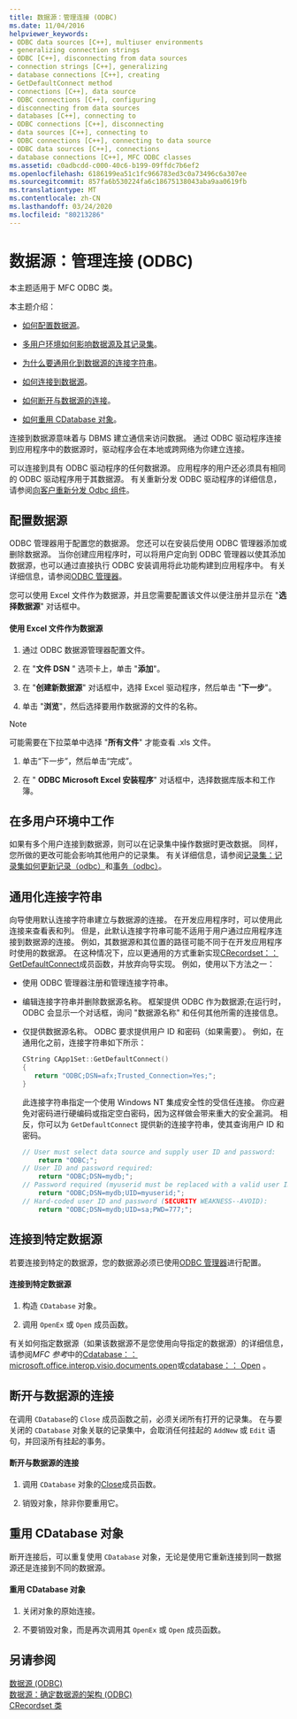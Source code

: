 ```yaml
---
title: 数据源：管理连接 (ODBC)
ms.date: 11/04/2016
helpviewer_keywords:
- ODBC data sources [C++], multiuser environments
- generalizing connection strings
- ODBC [C++], disconnecting from data sources
- connection strings [C++], generalizing
- database connections [C++], creating
- GetDefaultConnect method
- connections [C++], data source
- ODBC connections [C++], configuring
- disconnecting from data sources
- databases [C++], connecting to
- ODBC connections [C++], disconnecting
- data sources [C++], connecting to
- ODBC connections [C++], connecting to data source
- ODBC data sources [C++], connections
- database connections [C++], MFC ODBC classes
ms.assetid: c0adbcdd-c000-40c6-b199-09ffdc7b6ef2
ms.openlocfilehash: 6186199ea51c1fc966783ed3c0a73496c6a307ee
ms.sourcegitcommit: 857fa6b530224fa6c18675138043aba9aa0619fb
ms.translationtype: MT
ms.contentlocale: zh-CN
ms.lasthandoff: 03/24/2020
ms.locfileid: "80213286"
---
```

# <a name="data-source-managing-connections-odbc"></a>数据源：管理连接 (ODBC)

本主题适用于 MFC ODBC 类。

本主题介绍：

- [如何配置数据源](#_core_configuring_a_data_source)。

- [多用户环境如何影响数据源及其记录集](#_core_working_in_a_multiuser_environment)。

- [为什么要通用化到数据源的连接字符串](#_core_generalizing_the_connection_string)。

- [如何连接到数据源](#_core_connecting_to_a_specific_data_source)。

- [如何断开与数据源的连接](#_core_disconnecting_from_a_data_source)。

- [如何重用 CDatabase 对象](#_core_reusing_a_cdatabase_object)。

连接到数据源意味着与 DBMS 建立通信来访问数据。 通过 ODBC 驱动程序连接到应用程序中的数据源时，驱动程序会在本地或跨网络为你建立连接。

可以连接到具有 ODBC 驱动程序的任何数据源。 应用程序的用户还必须具有相同的 ODBC 驱动程序用于其数据源。 有关重新分发 ODBC 驱动程序的详细信息，请参阅[向客户重新分发 Odbc 组件](../../data/odbc/redistributing-odbc-components-to-your-customers.md)。

##  <a name="configuring-a-data-source"></a><a name="_core_configuring_a_data_source"></a>配置数据源

ODBC 管理器用于配置您的数据源。 您还可以在安装后使用 ODBC 管理器添加或删除数据源。 当你创建应用程序时，可以将用户定向到 ODBC 管理器以使其添加数据源，也可以通过直接执行 ODBC 安装调用将此功能构建到应用程序中。 有关详细信息，请参阅[ODBC 管理器](../../data/odbc/odbc-administrator.md)。

您可以使用 Excel 文件作为数据源，并且您需要配置该文件以便注册并显示在 "**选择数据源**" 对话框中。

#### <a name="to-use-an-excel-file-as-a-data-source"></a>使用 Excel 文件作为数据源

1. 通过 ODBC 数据源管理器配置文件。

1. 在 "**文件 DSN** " 选项卡上，单击 "**添加**"。

1. 在 "**创建新数据源**" 对话框中，选择 Excel 驱动程序，然后单击 "**下一步**"。

1. 单击 "**浏览**"，然后选择要用作数据源的文件的名称。

> [!NOTE]
>  可能需要在下拉菜单中选择 "**所有文件**" 才能查看 .xls 文件。

1. 单击“下一步”，然后单击“完成”。

1. 在 " **ODBC Microsoft Excel 安装程序**" 对话框中，选择数据库版本和工作簿。

##  <a name="working-in-a-multiuser-environment"></a><a name="_core_working_in_a_multiuser_environment"></a>在多用户环境中工作

如果有多个用户连接到数据源，则可以在记录集中操作数据时更改数据。 同样，您所做的更改可能会影响其他用户的记录集。 有关详细信息，请参阅[记录集：记录集如何更新记录（odbc）](../../data/odbc/recordset-how-recordsets-update-records-odbc.md)和[事务（odbc）](../../data/odbc/transaction-odbc.md)。

##  <a name="generalizing-the-connection-string"></a><a name="_core_generalizing_the_connection_string"></a>通用化连接字符串

向导使用默认连接字符串建立与数据源的连接。 在开发应用程序时，可以使用此连接来查看表和列。 但是，此默认连接字符串可能不适用于用户通过应用程序连接到数据源的连接。 例如，其数据源和其位置的路径可能不同于在开发应用程序时使用的数据源。 在这种情况下，应以更通用的方式重新实现[CRecordset：： GetDefaultConnect](../../mfc/reference/crecordset-class.md#getdefaultconnect)成员函数，并放弃向导实现。 例如，使用以下方法之一：

- 使用 ODBC 管理器注册和管理连接字符串。

- 编辑连接字符串并删除数据源名称。 框架提供 ODBC 作为数据源;在运行时，ODBC 会显示一个对话框，询问 "数据源名称" 和任何其他所需的连接信息。

- 仅提供数据源名称。 ODBC 要求提供用户 ID 和密码（如果需要）。 例如，在通用化之前，连接字符串如下所示：

    ```cpp
    CString CApp1Set::GetDefaultConnect()
    {
       return "ODBC;DSN=afx;Trusted_Connection=Yes;";
    }
    ```

   此连接字符串指定一个使用 Windows NT 集成安全性的受信任连接。 你应避免对密码进行硬编码或指定空白密码，因为这样做会带来重大的安全漏洞。 相反，你可以为 `GetDefaultConnect` 提供新的连接字符串，使其查询用户 ID 和密码。

    ```cpp
    // User must select data source and supply user ID and password:
        return "ODBC;";
    // User ID and password required:
        return "ODBC;DSN=mydb;";
    // Password required (myuserid must be replaced with a valid user ID):
        return "ODBC;DSN=mydb;UID=myuserid;";
    // Hard-coded user ID and password (SECURITY WEAKNESS--AVOID):
        return "ODBC;DSN=mydb;UID=sa;PWD=777;";
    ```

##  <a name="connecting-to-a-specific-data-source"></a><a name="_core_connecting_to_a_specific_data_source"></a>连接到特定数据源

若要连接到特定的数据源，您的数据源必须已使用[ODBC 管理器](../../data/odbc/odbc-administrator.md)进行配置。

#### <a name="to-connect-to-a-specific-data-source"></a>连接到特定数据源

1. 构造 `CDatabase` 对象。

1. 调用 `OpenEx` 或 `Open` 成员函数。

有关如何指定数据源（如果该数据源不是您使用向导指定的数据源）的详细信息，请参阅*MFC 参考*中的[Cdatabase：： microsoft.office.interop.visio.documents.open](../../mfc/reference/cdatabase-class.md#openex)或[cdatabase：： Open](../../mfc/reference/cdatabase-class.md#open) 。

##  <a name="disconnecting-from-a-data-source"></a><a name="_core_disconnecting_from_a_data_source"></a>断开与数据源的连接

在调用 `CDatabase`的 `Close` 成员函数之前，必须关闭所有打开的记录集。 在与要关闭的 `CDatabase` 对象关联的记录集中，会取消任何挂起的 `AddNew` 或 `Edit` 语句，并回滚所有挂起的事务。

#### <a name="to-disconnect-from-a-data-source"></a>断开与数据源的连接

1. 调用 `CDatabase` 对象的[Close](../../mfc/reference/cdatabase-class.md#close)成员函数。

1. 销毁对象，除非你要重用它。

##  <a name="reusing-a-cdatabase-object"></a><a name="_core_reusing_a_cdatabase_object"></a>重用 CDatabase 对象

断开连接后，可以重复使用 `CDatabase` 对象，无论是使用它重新连接到同一数据源还是连接到不同的数据源。

#### <a name="to-reuse-a-cdatabase-object"></a>重用 CDatabase 对象

1. 关闭对象的原始连接。

1. 不要销毁对象，而是再次调用其 `OpenEx` 或 `Open` 成员函数。

## <a name="see-also"></a>另请参阅

[数据源 (ODBC)](../../data/odbc/data-source-odbc.md)<br/>
[数据源：确定数据源的架构 (ODBC)](../../data/odbc/data-source-determining-the-schema-of-the-data-source-odbc.md)<br/>
[CRecordset 类](../../mfc/reference/crecordset-class.md)
